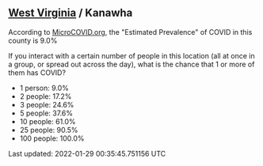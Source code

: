 
## [West Virginia](/united-states/west-virginia) / Kanawha

According to [MicroCOVID.org](http://microcovid.org),
the "Estimated Prevalence" of COVID in this county is 9.0%

If you interact with a certain number of people in this location
(all at once in a group, or spread out across the day), what is the chance that
1 or more of them has COVID?

- 1 person: 9.0%
- 2 people: 17.2%
- 3 people: 24.6%
- 5 people: 37.6%
- 10 people: 61.0%
- 25 people: 90.5%
- 100 people: 100.0%

Last updated: 2022-01-29 00:35:45.751156 UTC
